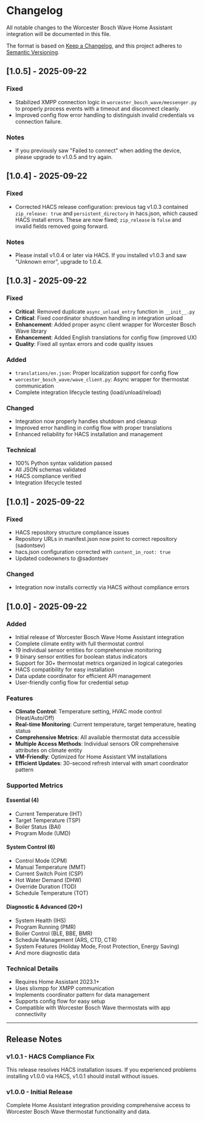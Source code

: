 # Changelog

All notable changes to the Worcester Bosch Wave Home Assistant integration will be documented in this file.

The format is based on [Keep a Changelog](https://keepachangelog.com/en/1.0.0/),
and this project adheres to [Semantic Versioning](https://semver.org/spec/v2.0.0.html).

## [1.0.5] - 2025-09-22

### Fixed
- Stabilized XMPP connection logic in `worcester_bosch_wave/messenger.py` to properly process events with a timeout and disconnect cleanly.
- Improved config flow error handling to distinguish invalid credentials vs connection failure.

### Notes
- If you previously saw "Failed to connect" when adding the device, please upgrade to v1.0.5 and try again.

## [1.0.4] - 2025-09-22

### Fixed
- Corrected HACS release configuration: previous tag v1.0.3 contained `zip_release: true` and `persistent_directory` in hacs.json, which caused HACS install errors. These are now fixed; `zip_release` is `false` and invalid fields removed going forward.

### Notes
- Please install v1.0.4 or later via HACS. If you installed v1.0.3 and saw "Unknown error", upgrade to 1.0.4.

## [1.0.3] - 2025-09-22

### Fixed
- **Critical**: Removed duplicate `async_unload_entry` function in `__init__.py`
- **Critical**: Fixed coordinator shutdown handling in integration unload
- **Enhancement**: Added proper async client wrapper for Worcester Bosch Wave library
- **Enhancement**: Added English translations for config flow (improved UX)
- **Quality**: Fixed all syntax errors and code quality issues

### Added
- `translations/en.json`: Proper localization support for config flow
- `worcester_bosch_wave/wave_client.py`: Async wrapper for thermostat communication
- Complete integration lifecycle testing (load/unload/reload)

### Changed
- Integration now properly handles shutdown and cleanup
- Improved error handling in config flow with proper translations
- Enhanced reliability for HACS installation and management

### Technical
- 100% Python syntax validation passed
- All JSON schemas validated
- HACS compliance verified
- Integration lifecycle tested

## [1.0.1] - 2025-09-22

### Fixed
- HACS repository structure compliance issues
- Repository URLs in manifest.json now point to correct repository (sadontsev)
- hacs.json configuration corrected with `content_in_root: true`
- Updated codeowners to @sadontsev

### Changed
- Integration now installs correctly via HACS without compliance errors

## [1.0.0] - 2025-09-22

### Added
- Initial release of Worcester Bosch Wave Home Assistant integration
- Complete climate entity with full thermostat control
- 19 individual sensor entities for comprehensive monitoring
- 9 binary sensor entities for boolean status indicators
- Support for 30+ thermostat metrics organized in logical categories
- HACS compatibility for easy installation
- Data update coordinator for efficient API management
- User-friendly config flow for credential setup

### Features
- **Climate Control**: Temperature setting, HVAC mode control (Heat/Auto/Off)
- **Real-time Monitoring**: Current temperature, target temperature, heating status
- **Comprehensive Metrics**: All available thermostat data accessible
- **Multiple Access Methods**: Individual sensors OR comprehensive attributes on climate entity
- **VM-Friendly**: Optimized for Home Assistant VM installations
- **Efficient Updates**: 30-second refresh interval with smart coordinator pattern

### Supported Metrics
#### Essential (4)
- Current Temperature (IHT)
- Target Temperature (TSP)
- Boiler Status (BAI)
- Program Mode (UMD)

#### System Control (6)
- Control Mode (CPM)
- Manual Temperature (MMT)
- Current Switch Point (CSP)
- Hot Water Demand (DHW)
- Override Duration (TOD)
- Schedule Temperature (TOT)

#### Diagnostic & Advanced (20+)
- System Health (IHS)
- Program Running (PMR)
- Boiler Control (BLE, BBE, BMR)
- Schedule Management (ARS, CTD, CTR)
- System Features (Holiday Mode, Frost Protection, Energy Saving)
- And more diagnostic data

### Technical Details
- Requires Home Assistant 2023.1+
- Uses slixmpp for XMPP communication
- Implements coordinator pattern for data management
- Supports config flow for easy setup
- Compatible with Worcester Bosch Wave thermostats with app connectivity

---

## Release Notes

### v1.0.1 - HACS Compliance Fix
This release resolves HACS installation issues. If you experienced problems installing v1.0.0 via HACS, v1.0.1 should install without issues.

### v1.0.0 - Initial Release  
Complete Home Assistant integration providing comprehensive access to Worcester Bosch Wave thermostat functionality and data.